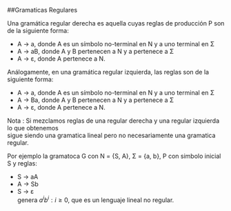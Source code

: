 ##Gramaticas Regulares

Una gramática regular derecha es aquella cuyas reglas de producción P son de la siguiente forma:  

+ A → a, donde A es un símbolo no-terminal en N y a uno terminal en Σ  
+ A → aB, donde A y B pertenecen a N y a pertenece a Σ  
+ A → ε, donde A pertenece a N.  

Análogamente, en una gramática regular izquierda, las reglas son de la siguiente forma:  

+ A → a, donde A es un símbolo no-terminal en N y a uno terminal en Σ  
+ A → Ba, donde A y B pertenecen a N y a pertenece a Σ  
+ A → ε, donde A pertenece a N.  

Nota
: Si mezclamos reglas de una regular derecha y una regular izquierda lo que obtenemos   
sigue siendo una gramatica lineal pero no necesariamente una gramatica regular.

Por ejemplo la gramatoca G con N = {S, A}, Σ = {a, b}, P con simbolo inicial S y reglas:  

+ S → aA  
+ A → Sb  
+ S → ε  
genera $a^ib^i : i \geq 0$, que es un lenguaje lineal no regular.  
